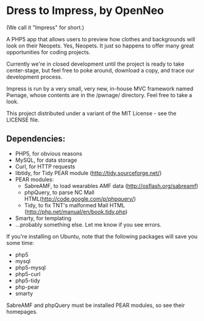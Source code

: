 Dress to Impress, by OpenNeo
============================================

(We call it "Impress" for short.)

A PHP5 app that allows users to preview how clothes and backgrounds will look
on their Neopets. Yes, Neopets. It just so happens to offer many great
opportunities for coding projects.

Currently we're in closed development until the project is ready to take
center-stage, but feel free to poke around, download a copy, and trace our
development process.

Impress is run by a very small, very new, in-house MVC framework named Pwnage,
whose contents are in the /pwnage/ directory. Feel free to take a look.

This project distributed under a variant of the MIT License - see the LICENSE
file.

Dependencies:
-------------
  - PHP5, for obvious reasons
  - MySQL, for data storage
  - Curl, for HTTP requests
  - libtidy, for Tidy PEAR module (http://tidy.sourceforge.net/)
  - PEAR modules:
    - SabreAMF, to load wearables AMF data (http://osflash.org/sabreamf)
    - phpQuery, to parse NC Mall HTML(http://code.google.com/p/phpquery/)
    - Tidy, to fix TNT's malformed Mall HTML (http://php.net/manual/en/book.tidy.php)
  - Smarty, for templating
  - ...probably something else. Let me know if you see errors.
  
If you're installing on Ubuntu, note that the following packages will save you
some time:

  - php5
  - mysql
  - php5-mysql
  - php5-curl
  - php5-tidy
  - php-pear
  - smarty

SabreAMF and phpQuery must be installed PEAR modules, so see their homepages.
